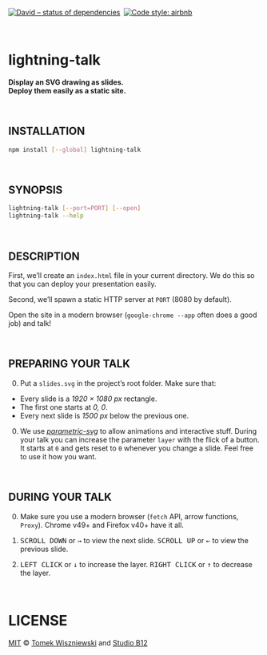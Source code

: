 [![David – status of dependencies
](https://img.shields.io/david/tomekwi/elm-live.svg?style=flat-square
)](https://david-dm.org/tomekwi/elm-live
) [![Code style: airbnb
](https://img.shields.io/badge/code%20style-airbnb-777777.svg?style=flat-square
)](https://github.com/airbnb/javascript
)




<a id="/"></a>&nbsp;

# lightning-talk

**Display an SVG drawing as slides.  
Deploy them easily as a static site.**




<a id="/installation"></a>&nbsp;

## INSTALLATION

```sh
npm install [--global] lightning-talk
```




<a id="/synopsis"></a>&nbsp;

## SYNOPSIS

```sh
lightning-talk [--port=PORT] [--open]
lightning-talk --help
```




<a id="/description"></a>&nbsp;

## DESCRIPTION

First, we’ll create an `index.html` file in your current directory. We do this so that you can deploy your presentation easily.

Second, we’ll spawn a static HTTP server at `PORT` (8080 by default).

Open the site in a modern browser (`google-chrome --app` often does a good job) and talk!




<a id="/preparing-your-talk"></a>&nbsp;

## PREPARING YOUR TALK

0. Put a `slides.svg` in the project’s root folder. Make sure that:
  * Every slide is a *1920 × 1080 px* rectangle.
  * The first one starts at *0, 0*.
  * Every next slide is *1500 px* below the previous one.

0. We use [*parametric-svg*](https://git.io/parametric-svg) to allow animations and interactive stuff. During your talk you can increase the parameter `layer` with the flick of a button. It starts at `0` and gets reset to `0` whenever you change a slide. Feel free to use it how you want.




<a id="/during-your-talk"></a>&nbsp;

## DURING YOUR TALK

0. Make sure you use a modern browser (`fetch` API, arrow functions, `Proxy`). Chrome v49+ and Firefox v40+ have it all.

0. <kbd>SCROLL DOWN</kbd> or <kbd>→</kbd> to view the next slide. <kbd>SCROLL UP</kbd> or <kbd>←</kbd> to view the previous slide.

0. <kbd>LEFT CLICK</kbd> or <kbd>↓</kbd> to increase the layer. <kbd>RIGHT CLICK</kbd> or <kbd>↑</kbd> to decrease the layer.




<a id="/license"></a>&nbsp;

# LICENSE

[MIT](https://git.io/lightning-talk.License) © [Tomek Wiszniewski](https://github.com/tomekwi) and [Studio B12](https://github.com/studio-b12)
